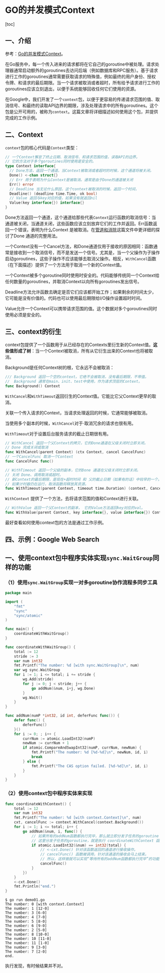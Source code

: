 # GO的并发模式Context

[toc]

## 一、介绍

参考：[Go的并发模式Context](https://go.dev/blog/context)。

在Go服务中，每一个传入进来的请求都将在它自己的goroutine中被处理。请求处理器通常启动额外的goroutines去访问后端（例如数据库和RPC服务）。基于请求进行工作的goroutines通常需要获取请求的特殊值，例如最终的用户身份、授权令牌、和请求的最后期限。当一个请求被取消或者超时，所有给予请求进行工作的goroutines应该立刻退出，以便于系统能够回收任何它们使用的资源。

在Google中，我们开发了一个`context`包，以便于更容易的传递请求范围的值、取消信号、和最终的读取API边界的期限，涉及处理请求中的所有goroutines。这个包是公开可用的，被称为`context`。这篇文章将详细描述如何使用这个包，并提供完成的工作示例。

## 二、Context

`context`包的核心代码是`Context`类型：

```go
// 一个Context懈怠了终止日期、取消信号、和请求范围的值，读取API的边界。
// 它的方法对于多个goroutines同时使用是安全的。
type Context interface{
  // Done方法，返回一个通道。当Context被取消或者超时的时候，这个通道将被关闭。
  Done() <-chan struct{}
  // Err 用于表明为什么Context是被取消。通常是由于Done的通道被关闭
  Err() error
  // Deadline 当无论什么原因，这个context被取消的时候，返回一个时间，
  Deadline() (deadline time.Time, ok bool)
  // Value 返回与key对应的值，如果没有就返回nil
  Value(key interface{}) interface{}
}
```

Done方法返回一个通道，这个通道给那些代表`Context`运行函数的取消信号：当通道被关闭，当通道关闭，这些函数应该立刻放弃它们的工作并返回。Err函数返回一个错误，表明为什么Context 是被取消。在[管道和消除](https://go.dev/blog/pipelines)这篇文件中更详细的探讨了Done 通道的完整用法。

一个Context没有一个Cancel方法，和Done通道仅用于接收的原因相同：函数通常是接收到一个取消信号，而不是发送一个信号。尤其是，当一个父操作为子操作启动goroutines，这些子操作不应该能够去取消父操作。相反，`WithCancel`函数（在下面描述）提供了一个方法用于取消一个新的Context值。

一个Context被多个goroutine同时使用时安全的。代码能够传统同一个Context给任何数量的goroutines，并取消Context以向所有goroutines发出信号。

Deadline方法允许函数去确定是否它们应该都开始工作；如果剩余的时间太少，它可能是没有价值的。代码也可以使用最后期限给I/O操作设置超时时间。

Value允许一个Context可以携带请求范围的值。这个数据对多个goroutines同时使用必须是安全的。

## 三、context的衍生

context包提供了一个函数用于从已经存在的Contexts里衍生新的Context值。**这些值形成了树**：当一个Context被取消，所有从它衍生出来的Context也将被取消。

Background是任何Context树的根，它永远不会被取消：

```go
/// Background 返回一个空的context。它绝不会被取消，没有最后期限，不带值。
//  Background 通常在main、init、test中使用，作为请求顶层的Context。
func Background() Context
```

`WithCancel`和`WithTimeout`返回衍生的Context值。它能比它父Context更早的取消。

关联一个传入请求的Context，当请求处理返回的时候，它通常能够被取消。

当使用多个副本的时候，`WithCancel`对于·取消冗余的请求也很有用。

`WithTimeout`对于设置后台服务请求的截止日期很有用。

```go
// WithCancel 返回一个父Context的拷贝，它的Done通道在父级关闭时立即关闭。
// Done 完成关闭或取消
func WithCancel(parent Context) (ctx Context, cancel CancelFunc)
// 一个CancelFunc 取消一个Context
func CancelFunc func()

// WithTimeout 返回一个父级的副本，它的Done 通道在父级关闭时立即关闭。
// 关闭 Done、调用取消或超时。
// 新Context的最后期限，是现在+超时时间 和 父的截止日期（如果有的话）中较早的一个。
// 如果计时器仍在运行，取消函数将释放其资源。
func WithTimeout(parent Context, timeout time.Duration) (context, CancelFunc)
```

`WithContext` 提供了一个方法，去将请求范围的值和Context进行关联。

```go
// WithValue 返回一个父Context的副本， 它的Value方法返回key对应的val。
func WithValue(parent Context, key interface{}, value interface{}) Context 
```

最好查看如何使用context包的方法是通过工作示例。

## 四、示例：Google Web Search



## 一、使用context包中程序实体实现`sync.WaitGroup`同样的功能

### （1）使用`sync.WaitGroup`实现一对多goroutine协作流程多同步工具

```go
package main

import (
	"fmt"
	"sync"
	"sync/atomic"
)

func main() {
	coordinateWithWaitGroup()
}

func coordinateWithWaitGroup() {
	total := 12
	stride := 3
	var num int32
	fmt.Printf("The number: %d [with sync.WaitGroup]\n", num)
	var wg sync.WaitGroup
	for i := 1; i <= total; i += stride {
		wg.Add(stride)
		for j := 0; j < stride; j++ {
			go addNum(&num, i+j, wg.Done)
		}
		wg.Wait()
	}
}

func addNum(numP *int32, id int, deferFunc func()) {
	defer func() {
		deferFunc()
	}()
	for i := 0; ; i++ {
		currNum := atomic.LoadInt32(numP)
		newNum := currNum + 1
		if atomic.CompareAndSwapInt32(numP, currNum, newNum) {
			fmt.Printf("The number: %d [%d-%d]\n", newNum, id, i)
			break
		} else {
			fmt.Printf("The CAS option failed. [%d-%d]\n", id, i)
		}
	}
}

```

### （2）使用context包中程序实体来实现

```go
func coordinateWithContext() {
	total := 12
	var num int32
	fmt.Printf("The number: %d [with context.Context]\n", num)
	cxt, cancelFunc := context.WithCancel(context.Background())
	for i := 1; i <= total; i++ {
		go addNum(&num, i, func() {
			// 如果所有的addNum函数都执行完毕，那么就立即分发子任务的goroutine
			// 这里分发子任务的goroutine，就是执行 coordinateWithContext 函数的goroutine.
			if atomic.LoadInt32(&num) == int32(total) {
				// <-cxt.Done() 针对该函数返回的通道进行接收操作。
				// cancelFunc() 函数被调用，针对该通道的接收会马上结束。
				// 所以，这样做就可以实现“等待所有的addNum函数都执行完毕”的功能
				cancelFunc()
			}
		})
	}
	<-cxt.Done()
	fmt.Println("end.")
}
```

```shell
$ go run demo01.go
The number: 0 [with context.Context]
The number: 1 [12-0]
The number: 3 [6-0]
The number: 4 [7-0]
The number: 5 [8-0]
The number: 6 [9-0]
The number: 2 [5-0]
The number: 8 [10-0]
The number: 10 [11-0]
The number: 11 [1-0]
The number: 9 [3-0]
The number: 7 [2-0]
end.
```

执行发现，有时候结果并不对。

